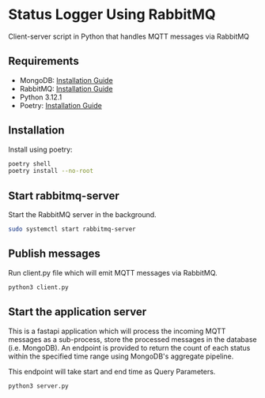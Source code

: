 # Status Logger Using RabbitMQ

Client-server script in Python that handles MQTT messages via RabbitMQ

## Requirements

- MongoDB: [Installation Guide](https://www.mongodb.com/docs/manual/installation/)
- RabbitMQ: [Installation Guide](https://www.rabbitmq.com/docs/download)
- Python 3.12.1
- Poetry: [Installation Guide](https://python-poetry.org/docs/#installation)

## Installation

Install using poetry:
```sh
poetry shell
poetry install --no-root
```

## Start rabbitmq-server
Start the RabbitMQ server in the background.
```sh
sudo systemctl start rabbitmq-server
```

## Publish messages 
Run client.py file which will emit MQTT messages via RabbitMQ.

```sh
python3 client.py
```

## Start the application server
This is a fastapi application which will process the incoming MQTT messages as a sub-process, store the processed messages in the database (i.e. MongoDB).
An endpoint is provided to return the count of each status within the specified time range using MongoDB's aggregate pipeline.

This endpoint will take start and end time as Query Parameters.
```sh
python3 server.py
```
